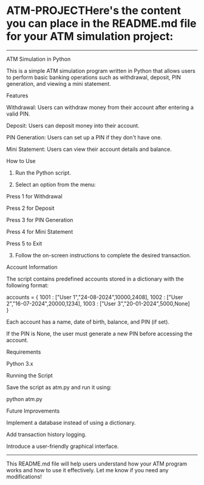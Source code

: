 # ATM-PROJECTHere's the content you can place in the README.md file for your ATM simulation project:


---

ATM Simulation in Python

This is a simple ATM simulation program written in Python that allows users to perform basic banking operations such as withdrawal, deposit, PIN generation, and viewing a mini statement.

Features

Withdrawal: Users can withdraw money from their account after entering a valid PIN.

Deposit: Users can deposit money into their account.

PIN Generation: Users can set up a PIN if they don't have one.

Mini Statement: Users can view their account details and balance.


How to Use

1. Run the Python script.


2. Select an option from the menu:

Press 1 for Withdrawal

Press 2 for Deposit

Press 3 for PIN Generation

Press 4 for Mini Statement

Press 5 to Exit



3. Follow the on-screen instructions to complete the desired transaction.



Account Information

The script contains predefined accounts stored in a dictionary with the following format:

accounts = {
    1001 : ["User 1","24-08-2024",10000,2408],
    1002 : ["User 2","16-07-2024",20000,1234],
    1003 : ["User 3","20-01-2024",5000,None]    
}

Each account has a name, date of birth, balance, and PIN (if set).

If the PIN is None, the user must generate a new PIN before accessing the account.


Requirements

Python 3.x


Running the Script

Save the script as atm.py and run it using:

python atm.py

Future Improvements

Implement a database instead of using a dictionary.

Add transaction history logging.

Introduce a user-friendly graphical interface.



---

This README.md file will help users understand how your ATM program works and how to use it effectively. Let me know if you need any modifications!
